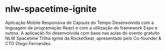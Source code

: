 # nlw-spacetime-ignite
Aplicação Mobile Responsiva de Cápsula do Tempo
Desenvolvida com a linguagem de programação React e com a utilização do framework Expo e outros. 
A aplicação foi desenvolvida com base nas aulas do evento gratuito NLW Spacetime Trilha Ignite da RocketSeat, apresentado pelo Co-founder & CTO Diego Fernandes. 
